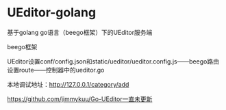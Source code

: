 # UEditor-golang

基于golang go语言（beego框架）下的UEditor服务端

beego框架

UEditor设置conf/config.json和static/ueditor/ueditor.config.js——beego路由设置route——控制器中的ueditor.go

本地调试地址：http://127.0.0.1/category/add


https://github.com/jimmykuu/Go-UEditor一直未更新
